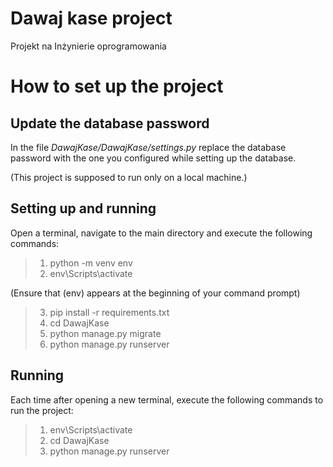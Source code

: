 # Dawaj kase project
 Projekt na Inżynierie oprogramowania

# How to set up the project
## Update the database password
In the file *DawajKase/DawajKase/settings.py* replace the database password with
the one you configured while setting up the database.

(This project is supposed to run only on a local machine.)

## Setting up and running
Open a terminal, navigate to the main directory and execute the following commands:
>1. python -m venv env
>2. env\Scripts\activate

(Ensure that (env) appears at the beginning of your command prompt)
>3. pip install -r requirements.txt
>4. cd DawajKase
>5. python manage.py migrate
>6. python manage.py runserver

## Running
Each time after opening a new terminal, execute the following commands to run the project:
>1. env\Scripts\activate
>2. cd DawajKase
>3. python manage.py runserver